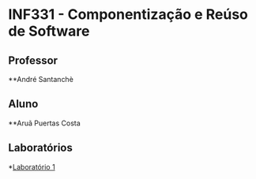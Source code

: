 INF331 - Componentização e Reúso de Software
============================================

Professor 
---------
**André Santanchè

Aluno
-----
**Aruã Puertas Costa

Laboratórios
------------
*[Laboratório 1](link)
